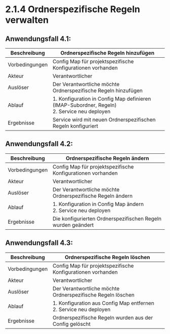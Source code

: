 # 2.1.4 Ordnerspezifische Regeln verwalten

## Anwendungsfall 4.1:

| Beschreibung | Ordnerspezifische Regeln hinzufügen |
| ------------- | --- |
| Vorbedingungen | Config Map für projektspezifische Konfigurationen vorhanden |
| Akteur | Verantwortlicher |
| Auslöser | Der Verantwortliche möchte Ordnerspezifische Regeln hinzufügen |
| Ablauf | 1. Konfiguration in Config Map definieren (IMAP-Subordner, Regeln) <br/> 2. Service neu deployen |
| Ergebnisse | Service wird mit neuen Ordnerspezifischen Regeln konfiguriert |

## Anwendungsfall 4.2:

| Beschreibung | Ordnerspezifische Regeln ändern |
| ------------- | --- |
| Vorbedingungen | Config Map für projektspezifische Konfigurationen vorhanden |
| Akteur | Verantwortlicher |
| Auslöser | Der Verantwortliche möchte Ordnerspezifische Regeln ändern |
| Ablauf | 1. Konfiguration in Config Map ändern <br/> 2. Service neu deployen |
| Ergebnisse | Die konfigurierten Ordnerspezifischen Regeln wurden geändert |

## Anwendungsfall 4.3:

| Beschreibung | Ordnerspezifische Regeln löschen |
| ------------- | --- |
| Vorbedingungen | Config Map für projektspezifische Konfigurationen vorhanden |
| Akteur | Verantwortlicher |
| Auslöser | Der Verantwortliche möchte Ordnerspezifische Regeln löschen |
| Ablauf | 1. Konfiguration aus Config Map entfernen <br/> 2. Service neu deployen |
| Ergebnisse | Ordnerspezifische Regeln wurden aus der Config gelöscht |
